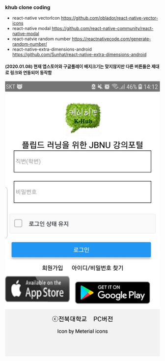 

### khub clone coding 
-  react-native vectorIcon https://github.com/oblador/react-native-vector-icons
- react-native modal https://github.com/react-native-community/react-native-modal
- react-natvie random number https://reactnativecode.com/generate-random-number/
- react-native-extra-dimensions-android https://github.com/Sunhat/react-native-extra-dimensions-android

#### (2020.01.08) 현재 앱스토어와 구글플레이 배지크기는 맞지않지만 다른 버튼들은 제대로 링크와 연동되어 동작함 

![11](./img/11.jpg)